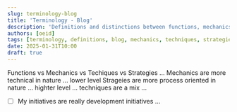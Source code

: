 ```yaml
---
slug: terminology-blog
title: 'Terminology - Blog'
description: 'Definitions and distinctions between functions, mechanics, techniques, and strategies in blog development'
authors: [oeid]
tags: [terminology, definitions, blog, mechanics, techniques, strategies]
date: 2025-01-31T10:00
draft: true
---
```


Functions vs Mechanics vs Techiques vs Strategies ...
Mechanics are more technical in nature ... lower level
Strageies are more process oriented in nature ... highter level ...
techniques are a mix ...

* [ ] My initiatives are really development initiatives ...
